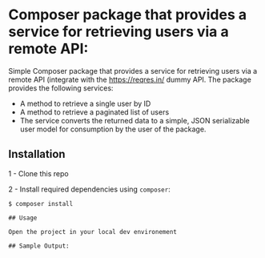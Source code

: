 # Composer package that provides a service for retrieving users via a remote API: 

Simple Composer package that provides a service for retrieving users via a remote API (integrate with the
https://reqres.in/ dummy API. The package provides the following services: 

- A method to retrieve a single user by ID
- A method to retrieve a paginated list of users
- The service converts the returned data to a simple, JSON serializable user model for
consumption by the user of the package.

## Installation

1 - Clone this repo

2 - Install required dependencies using `composer`:

```
$ composer install

## Usage

Open the project in your local dev environement 

## Sample Output:

